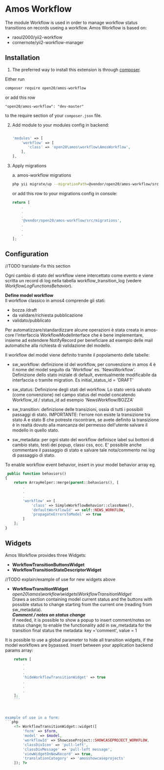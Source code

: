 Amos Workflow
========

The module Workflow is used in order to manage workflow status transitions on records useing a workflow.
Amos Workflow is based on:
- raoul2000/yii2-workflow
- cornernote/yii2-workflow-manager

Installation
------------

1. The preferred way to install this extension is through [composer](http://getcomposer.org/download/).

Either run

```bash
composer require open20/amos-workflow
```

or add this row

```
"open20/amos-workflow": "dev-master"
```

to the require section of your `composer.json` file.

2. Add module to your modules config in backend:
	
    ```php
    
    'modules' => [
        'workflow' => [
           'class' => 'open20\amos\workflow\AmosWorkflow',
        ],
    ],
    ```

3. Apply migrations

    a. amos-workflow migrations
    ```bash
    php yii migrate/up --migrationPath=@vendor/open20/amos-workflow/src/migrations
    ```
    
    or add this row to your migrations config in console:
    
    ```php
    return [
        .
        .
        .
        '@vendor/open20/amos-workflow/src/migrations',
        .
        .
        .
    ];
    ```
    
Configuration
------------

//TODO translate-fix this section

Ogni cambio di stato del workflow viene intercettato come evento e viene scritta un record di log nella tabella workflow_transition_log (vedere *WorkflowLogFunctionsBehavior*).

**Define model workflow**  
Il workflow classico in amos4 comprende gli stati:

* bozza /draft
* da validare/richiesta pubblicazione
* validato/pubblicato

Per automatizzare/standardizzare alcune operazioni è stata creata in amos-core l'interfaccia WorkflowModelInterface che è bene implementare, insieme ad estendere NotifyRecord per beneficiare ad esempio delle mail automatiche alla richiesta di validazione del modello.

Il workflow del model viene definito tramite il popolamento delle tabelle:

* sw_workflow: 
definizione id del workflow, per convenzione in amos 4 è il nome del model seguito da 'Workflow' es. 'NewsWorkflow'. 
Definizione dello stato iniziale di default, eventualmente modificabile da interfaccia o tramite migration. Es initial_status_id = 'DRAFT'

* sw_status: 
Definizione degli stati del workflow. Lo stato verrà salvato (come convenzione) nel campo status del model concatendo Workflow_id / status_id ad esempio 'NewsWorkflow/BOZZA'

* sw_transition:
definizione delle transizioni, ossia di tutti i possibili passaggi di stato. 
IMPORTANTE: l'errore non esiste la transizione tra stato A e stato B che potreste riscontrare, se avete definito la transizione è in realtà dovuto alla mancanza del permesso dell'utente salvare il modello in quello stato.

* sw_metadata:
per ogni stato del workflow definisce label sui bottoni di cambio stato, testi dei popup, classi css, ecc.
E' possibile anche commentare il passaggio di stato e salvare tale nota/commento nei log di passaggio di stato.

To enable workflow event behavior, insert in your model behavior array eg.

```php
 public function behaviors()
{
    return ArrayHelper::merge(parent::behaviors(), [
        .
        .
        .
        'workflow' => [
            'class' => SimpleWorkflowBehavior::className(),
            'defaultWorkflowId' => self::NEWS_WORKFLOW,
            'propagateErrorsToModel' => true
        ]
    ];
}
```
Widgets
-----------

Amos Workflow provides three Widgets:

* **WorkflowTransitionButtonsWidget** 
* **WorkflowTransitionStateDescriptorWidget**

//TODO explain/example of use for new widgets above

* **WorkflowTransitionWidget** *open20\amos\workflow\widgets\WorkflowTransitionWidget*  
Draws a section containing model current status and the buttons with possible status to change starting from the current one (reading from sw_metadata).  
***Comment / notes on status change***  
If needed, it is possible to show a popup to insert comment/notes on status change; to enable the functionality add in sw_metadata for the transition final status the metadata: key ='comment', value = 1

It is possible to use a global parameter to hide all transition widgets, if the model workflows are bypassed.
Insert between your application backend params array:
```php
    return [
        .
        .
        .
        'hideWorkflowTransitionWidget' => true
        .
        .
        .
    ];
    ```



example of use in a form:
```php
    <?= WorkflowTransitionWidget::widget([
        'form' => $form,
        'model' => $model,
        'workflowId' => ShowcaseProject::SHOWCASEPROJECT_WORKFLOW,
        'classDivIcon' => 'pull-left',
        'classDivMessage' => 'pull-left message',
        'viewWidgetOnNewRecord' => true,
        'translationCategory' => 'amosshowcaseprojects'
    ]); ?>
```
